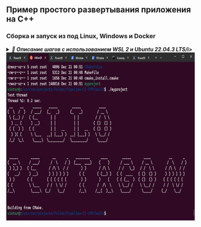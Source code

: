 ## Пример простого развертывания приложения на C++

### Сборка и запуск из под Linux, Windows и Docker

<details> <summary><b><i>🤯 Описание шагов с использованием WSL 2 и Ubuntu 22.04.3 LTS/i></b></summary>
  
_Создать новую папку, чтобы снести потом_
~~~bash
sudo mkdir new_folder && cd new_folder/
~~~

_Склонировать репозиторий_
~~~bash
sudo git clone https://github.com/Vik154/Pipeline-CI-CPP.git
~~~

_Перейти в репозиторий, создать папку "build" и перейти в неё_
~~~bash
cd Pipeline-CI-CPP/ && sudo mkdir build && cd build/
~~~

_Внутри папки "build" сконфигурировать файлы с помощью CMake_
~~~bash
sudo cmake ..
~~~

_Всё также внутри папки "build" собрать проект_
~~~bash
sudo cmake --build .
~~~

_Запустить_
~~~bash
./myproject
~~~
</details>


<img align="center" width="880" height="450" src="print_screen/Hello.png" alt="Пример работы данного кода"/>

